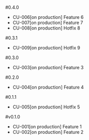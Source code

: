 #0.4.0
- CU-006[on production] Feature 6
- CU-007[on production] Feature 7
- CU-008[on production] Hotfix 8

#0.3.1
- CU-009[on production] Hotfix 9

#0.3.0
- CU-003[on production] Feature 3

#0.2.0
- CU-004[on production] Feature 4

#0.1.1
- CU-005[on production] Hotfix 5

#v0.1.0
- CU-001[on production] Feature 1
- CU-002[on production] Feature 2
